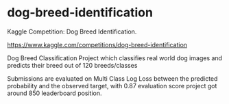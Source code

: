 # dog-breed-identification

Kaggle Competition: Dog Breed Identification.

https://www.kaggle.com/competitions/dog-breed-identification

Dog Breed Classification Project which classifies real world dog images and predicts their breed out of 120 breeds/classes

Submissions are evaluated on Multi Class Log Loss between the predicted probability and the observed target, with 0.87 evaluation score project got around 850 leaderboard position. 

